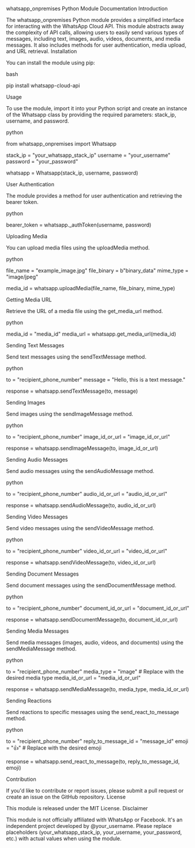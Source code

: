 whatsapp_onpremises Python Module Documentation
Introduction

The whatsapp_onpremises Python module provides a simplified interface for interacting with the WhatsApp Cloud API. This module abstracts away the complexity of API calls, allowing users to easily send various types of messages, including text, images, audio, videos, documents, and media messages. It also includes methods for user authentication, media upload, and URL retrieval.
Installation

You can install the module using pip:

bash

pip install whatsapp-cloud-api

Usage

To use the module, import it into your Python script and create an instance of the Whatsapp class by providing the required parameters: stack_ip, username, and password.

python

from whatsapp_onpremises import Whatsapp

stack_ip = "your_whatsapp_stack_ip"
username = "your_username"
password = "your_password"

whatsapp = Whatsapp(stack_ip, username, password)

User Authentication

The module provides a method for user authentication and retrieving the bearer token.

python

bearer_token = whatsapp._authToken(username, password)

Uploading Media

You can upload media files using the uploadMedia method.

python

file_name = "example_image.jpg"
file_binary = b"binary_data"
mime_type = "image/jpeg"

media_id = whatsapp.uploadMedia(file_name, file_binary, mime_type)

Getting Media URL

Retrieve the URL of a media file using the get_media_url method.

python

media_id = "media_id"
media_url = whatsapp.get_media_url(media_id)

Sending Text Messages

Send text messages using the sendTextMessage method.

python

to = "recipient_phone_number"
message = "Hello, this is a text message."

response = whatsapp.sendTextMessage(to, message)

Sending Images

Send images using the sendImageMessage method.

python

to = "recipient_phone_number"
image_id_or_url = "image_id_or_url"

response = whatsapp.sendImageMessage(to, image_id_or_url)

Sending Audio Messages

Send audio messages using the sendAudioMessage method.

python

to = "recipient_phone_number"
audio_id_or_url = "audio_id_or_url"

response = whatsapp.sendAudioMessage(to, audio_id_or_url)

Sending Video Messages

Send video messages using the sendVideoMessage method.

python

to = "recipient_phone_number"
video_id_or_url = "video_id_or_url"

response = whatsapp.sendVideoMessage(to, video_id_or_url)

Sending Document Messages

Send document messages using the sendDocumentMessage method.

python

to = "recipient_phone_number"
document_id_or_url = "document_id_or_url"

response = whatsapp.sendDocumentMessage(to, document_id_or_url)

Sending Media Messages

Send media messages (images, audio, videos, and documents) using the sendMediaMessage method.

python

to = "recipient_phone_number"
media_type = "image"  # Replace with the desired media type
media_id_or_url = "media_id_or_url"

response = whatsapp.sendMediaMessage(to, media_type, media_id_or_url)

Sending Reactions

Send reactions to specific messages using the send_react_to_message method.

python

to = "recipient_phone_number"
reply_to_message_id = "message_id"
emoji = "👍"  # Replace with the desired emoji

response = whatsapp.send_react_to_message(to, reply_to_message_id, emoji)

Contribution

If you'd like to contribute or report issues, please submit a pull request or create an issue on the GitHub repository.
License

This module is released under the MIT License.
Disclaimer

This module is not officially affiliated with WhatsApp or Facebook. It's an independent project developed by @your_username. Please replace placeholders (your_whatsapp_stack_ip, your_username, your_password, etc.) with actual values when using the module.
